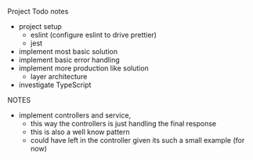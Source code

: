 Project Todo notes

- project setup 
  - eslint (configure eslint to drive prettier)
  - jest
- implement most basic solution 
- implement basic error handling
- implement more production like solution
  - layer architecture 
- investigate TypeScript

NOTES
 - implement controllers and service,
    - this way the controllers is just handling the final response
    - this is also a well know pattern
    - could have left in the controller given its such a small example (for now)